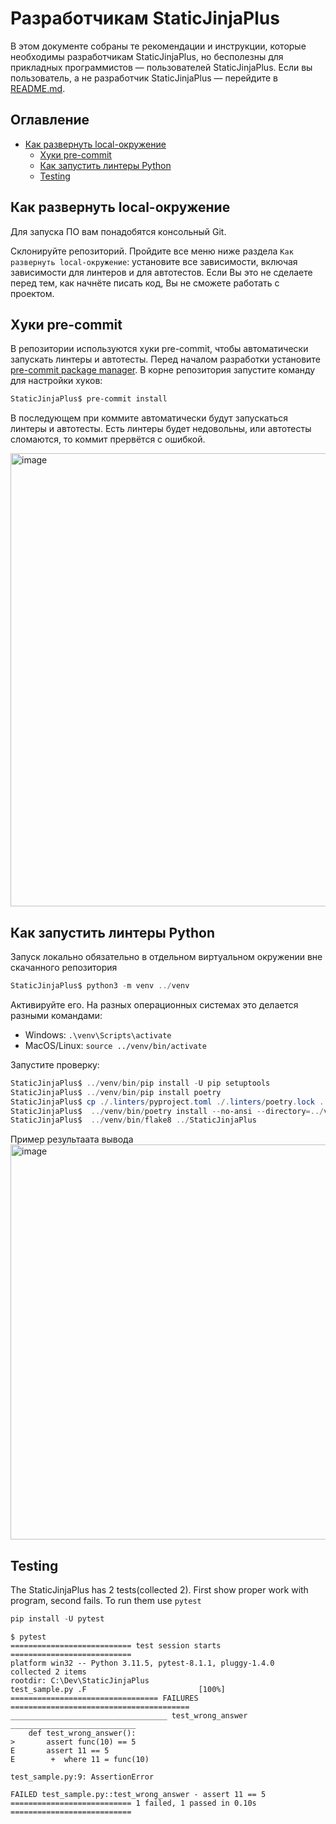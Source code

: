 # Разработчикам StaticJinjaPlus

В этом документе собраны те рекомендации и инструкции, которые необходимы разработчикам StaticJinjaPlus, но бесполезны для прикладных программистов — пользователей StaticJinjaPlus. Если вы пользователь, а не разработчик StaticJinjaPlus — перейдите в [README.md](https://github.com/MrDave/StaticJinjaPlus/blob/main/README.md).

## Оглавление

- [Как развернуть local-окружение](#Как-развернуть-local-окружение)
   - [Хуки pre-commit](#Хуки-pre-commit)
   - [Как запустить линтеры Python](#Как-запустить-линтеры-Python)
   - [Testing](#Testing)



## Как развернуть local-окружение

Для запуска ПО вам понадобятся консольный Git.

Склонируйте репозиторий. Пройдите все меню ниже раздела `Как развернуть local-окружение`: установите все зависимости, включая зависимости для линтеров и для автотестов. Если Вы это не сделаете перед тем, как начнёте писать код, Вы не сможете работать с проектом.



## Хуки pre-commit

В репозитории используются хуки pre-commit, чтобы автоматически запускать линтеры и автотесты. Перед началом разработки установите [pre-commit package manager](https://pre-commit.com).
В корне репозитория запустите команду для настройки хуков:

```PowerShell
StaticJinjaPlus$ pre-commit install
```

В последующем при коммите автоматически будут запускаться линтеры и автотесты. Есть линтеры будет недовольны, или автотесты сломаются, то коммит прервётся с ошибкой.

<img width="725" alt="image" src="https://github.com/SGKespace/StaticJinjaPlus/assets/55636018/9ce1b85c-fd69-45dd-9846-77c0fc2b3d22">




## Как запустить линтеры Python
Запуск локально обязательно в отдельном виртуальном окружении вне скачанного репозитория

```PowerShell
StaticJinjaPlus$ python3 -m venv ../venv
```
  
Активируйте его. На разных операционных системах это делается разными командами:

- Windows: `.\venv\Scripts\activate`
- MacOS/Linux: `source ../venv/bin/activate`

Запустите проверку:

```PowerShell
StaticJinjaPlus$ ../venv/bin/pip install -U pip setuptools
StaticJinjaPlus$ ../venv/bin/pip install poetry
StaticJinjaPlus$ cp ./.linters/pyproject.toml ./.linters/poetry.lock ../venv/bin
StaticJinjaPlus$  ../venv/bin/poetry install --no-ansi --directory=../venv/bin
StaticJinjaPlus$  ../venv/bin/flake8 ../StaticJinjaPlus
```
Пример результаата вывода
<img width="632" alt="image" src="https://github.com/SGKespace/StaticJinjaPlus/assets/55636018/d652d97e-5265-4735-8730-5b9c83f1c24d">




## Testing

The StaticJinjaPlus has 2 tests(collected 2). First show proper work with program, second fails. To run them use `pytest`

```PowerShell
pip install -U pytest
```

```shell
$ pytest
=========================== test session starts ===========================
platform win32 -- Python 3.11.5, pytest-8.1.1, pluggy-1.4.0
collected 2 items
rootdir: C:\Dev\StaticJinjaPlus
test_sample.py .F                         [100%]
================================= FAILURES ========================================
___________________________________ test_wrong_answer ____________________________
    def test_wrong_answer():
>       assert func(10) == 5
E       assert 11 == 5
E        +  where 11 = func(10)

test_sample.py:9: AssertionError

FAILED test_sample.py::test_wrong_answer - assert 11 == 5
=========================== 1 failed, 1 passed in 0.10s ===========================
```
